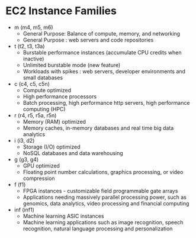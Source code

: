 
# EC2 Instance Families
- m (m4, m5, m6)	
  - General Purpose: Balance of compute, memory, and networking
  - General Purpose : web servers and code repositories
- t (t2, t3, t3a)	
  - Burstable performance instances (accumulate CPU credits when inactive)
  - Unlimited burstable mode (new feature)	
  - Workloads with spikes : web servers, developer environments and small databases
- c (c4, c5, c5n)	
  - Compute optimized
  - High performance processors
  - Batch processing, high performance http servers, high performance computing (HPC)
- r (r4, r5, r5a, r5n)	
  - Memory (RAM) optimized	
  - Memory caches, in-memory databases and real time big data analytics
- i (i3, d2)	
  - Storage (I/O) optimized	
  - NoSQL databases and data warehousing
- g (g3, g4)	
  - GPU optimized	
  - Floating point number calculations, graphics processing, or video compression
- f (f1)	
  - FPGA instances - customizable field programmable gate arrays	
  - Applications needing massively parallel processing power, such as genomics, data analytics, video processing 
    and financial computing
- inf (inf1)	
  - Machine learning ASIC instances	
  - Machine learning applications such as image recognition, speech recognition, natural language processing and 
    personalization